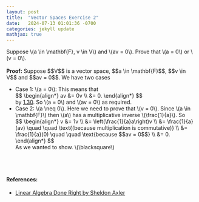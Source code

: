 ```yaml
---
layout: post
title:  "Vector Spaces Exercise 2"
date:   2024-07-13 01:01:36 -0700
categories: jekyll update
mathjax: true
---
```

<div class="pdiv">
  Suppose \(a \in \mathbf{F}, v \in V\) and \(av = 0\). Prove that \(a = 0\) or \(v = 0\).
</div>
<br>
<b>Proof:</b>
Suppose $$V$$ is a vector space, $$a \in \mathbf{F}$$, $$v \in V$$ and $$av = 0$$. We have two cases
<ul> 
	<li> Case 1: \(a = 0\): This means that
	<div>
	$$
	\begin{align*}
	av &= 0v \\
	   &= 0.
	\end{align*}
	$$
	</div>
	by <a href="https://linear.axler.net/LADR4e.pdf">1.30</a>. So \(a = 0\) and \(av = 0\) as required.</li>
	<li> Case 2: \(a \neq 0\). Here we need to prove that \(v = 0\). Since \(a \in \mathbf{F}\) then \(a\) has a multiplicative inverse \(\frac{1}{a}\). So
	<div>
	$$
	\begin{align*}
	v &= 1v \\
	&= \left(\frac{1}{a}a\right)v \\
	&= \frac{1}{a}(av) \quad \quad \text{(because multiplication is commutative)} \\
	&= \frac{1}{a}(0) \quad \quad \text{because $$av = 0$$} \\
	&= 0.
	\end{align*}
	$$
	</div>
As we wanted to show. \(\blacksquare\)
</li>
</ul>
<br>
<br>
<!------------------------------------------------------------------------------------>
<h4>References:</h4>
<ul>
<li><a href="https://linear.axler.net">Linear Algebra Done Right by Sheldon Axler</a></li>
</ul>
